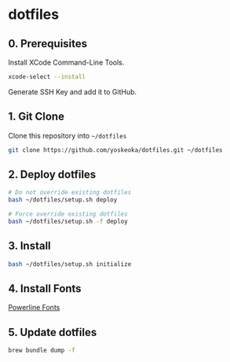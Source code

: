 # dotfiles

## 0. Prerequisites

Install XCode Command-Line Tools.

```sh
xcode-select --install
```

Generate SSH Key and add it to GitHub.

## 1. Git Clone

Clone this repository into `~/dotfiles`

```sh
git clone https://github.com/yoskeoka/dotfiles.git ~/dotfiles
```

## 2. Deploy dotfiles

```sh
# Do not override existing dotfiles
bash ~/dotfiles/setup.sh deploy

# Force override existing dotfiles
bash ~/dotfiles/setup.sh -f deploy
```

## 3. Install

```sh
bash ~/dotfiles/setup.sh initialize
```

## 4. Install Fonts

[Powerline Fonts](https://github.com/powerline/fonts)

## 5. Update dotfiles

```sh
brew bundle dump -f
```
